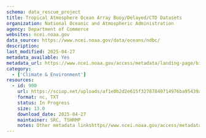 ```yaml
---
schema: data_rescue_project 
title: Tropical Atmosphere Ocean Array Buoy/Delayed/CTD Datasets
organization: National Oceanic and Atmospheric Administration
agency: Department of Commerce
websites: ncei.noaa.gov
data_source: https://www.ncei.noaa.gov/data/oceans/ndbc/
description: 
last_modified: 2025-04-27
metadata_available: Yes
metadata_url: https://www.ncei.noaa.gov/access/metadata/landing-page/bin/iso?id=gov.noaa.nodc:NDBC-TAOBuoy
category:
  - ['Climate & Environment'] 
resources:
  - id: 900
    url: https://sciop.net/uploads/af1e0b2d2e615f32787840714976ba95439a0b42
    format: nc, TXT
    status: In Progress
    size: 13.0
    download_date: 2025-04-27
    maintainer: SRC, TSHRMP
    notes: Other metadata linkshttps//www.ncei.noaa.gov/access/metadata/landing-page/bin/iso?id=gov.noaa.nodcNDBC-TAOFullReshttps//www.ncei.noaa.gov/access/metadata/landing-page/bin/iso?id=gov.noaa.nodcNDBC-TAOCTDNew corrected/updated torrent.  Alternate torrent location https//academictorrents.com/details/af1e0b2d2e615f32787840714976ba95439a0b42
---
```

